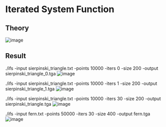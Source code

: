 # Iterated System Function

## Theory
![image](https://user-images.githubusercontent.com/76250553/179265147-aaad35dc-4790-4a10-841a-a1bb1d049aa1.png)

## Result
./ifs -input sierpinski_triangle.txt -points 10000 -iters 0 -size 200 -output sierpinski_triangle_0.tga
![image](https://user-images.githubusercontent.com/76250553/179265404-4c367a13-bc0e-4844-b53e-db1e63ba44fd.png)

./ifs -input sierpinski_triangle.txt -points 10000 -iters 1 -size 200 -output sierpinski_triangle_1.tga
![image](https://user-images.githubusercontent.com/76250553/179265487-264bf05f-174e-40ca-b88f-1ae881ed4c70.png)

./ifs -input sierpinski_triangle.txt -points 10000 -iters 30 -size 200 -output sierpinski_triangle.tga
![image](https://user-images.githubusercontent.com/76250553/179265571-750d9718-6c83-4603-b0f4-265f19f25f0f.png)

./ifs -input fern.txt -points 50000 -iters 30 -size 400 -output fern.tga
![image](https://user-images.githubusercontent.com/76250553/179265639-98e92f53-9658-46a7-9f8f-75f634d2e36e.png)
